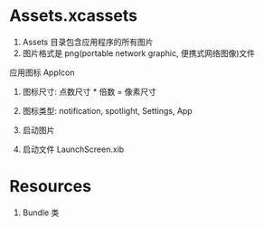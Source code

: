 # Assets.xcassets

1. Assets 目录包含应用程序的所有图片
2. 图片格式是 png(portable network graphic, 便携式网络图像)文件

应用图标 AppIcon

1. 图标尺寸: 点数尺寸 * 倍数 = 像素尺寸
2. 图标类型: notification, spotlight, Settings, App

1. 启动图片
2. 启动文件 LaunchScreen.xib

# Resources

1. Bundle 类
